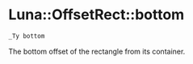 # Luna::OffsetRect::bottom

```c++
_Ty bottom
```

The bottom offset of the rectangle from its container. 

